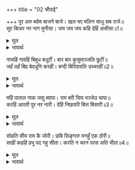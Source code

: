 +++
title = "02 चौपाई"

+++
पुर अरु ब्योम बाजने बाजे। खल भए मलिन साधु सब राजे॥  
सुर किन्नर नर नाग मुनीसा। जय जय जय कहि देहिं असीसा॥1॥  

<details><summary>मूल</summary>

पुर अरु ब्योम बाजने बाजे। खल भए मलिन साधु सब राजे॥  
सुर किन्नर नर नाग मुनीसा। जय जय जय कहि देहिं असीसा॥1॥  
</details>

<details><summary>भावार्थ</summary>

नगर और आकाश में बाजे बजने लगे। दुष्ट लोग उदास हो गए और सज्जन लोग सब प्रसन्न हो गए। देवता, किन्नर, मनुष्य, नाग और मुनीश्वर जय-जयकार करके आशीर्वाद दे रहे हैं॥1॥  
</details>

नाचहिं गावहिं बिबुध बधूटीं। बार बार कुसुमाञ्जलि छूटीं॥  
जहँ तहँ बिप्र बेदधुनि करहीं। बन्दी बिरिदावलि उच्चरहीं॥2॥  

<details><summary>मूल</summary>

नाचहिं गावहिं बिबुध बधूटीं। बार बार कुसुमाञ्जलि छूटीं॥  
जहँ तहँ बिप्र बेदधुनि करहीं। बन्दी बिरिदावलि उच्चरहीं॥2॥  
</details>

<details><summary>भावार्थ</summary>

देवताओं की स्त्रियाँ नाचती-गाती हैं। बार-बार हाथों से पुष्पों की अञ्जलियाँ छूट रही हैं। जहाँ-तहाँ ब्रह्म वेदध्वनि कर रहे हैं और भाट लोग विरुदावली (कुलकीर्ति) बखान रहे हैं॥2॥  
</details>

महिं पाताल नाक जसु ब्यापा। राम बरी सिय भञ्जेउ चापा॥  
करहिं आरती पुर नर नारी। देहिं निछावरि बित्त बिसारी॥3॥  

<details><summary>मूल</summary>

महिं पाताल नाक जसु ब्यापा। राम बरी सिय भञ्जेउ चापा॥  
करहिं आरती पुर नर नारी। देहिं निछावरि बित्त बिसारी॥3॥  
</details>

<details><summary>भावार्थ</summary>

पृथ्वी, पाताल और स्वर्ग तीनों लोकों में यश फैल गया कि श्री रामचन्द्रजी ने धनुष तोड दिया और सीताजी को वरण कर लिया। नगर के नर-नारी आरती कर रहे हैं और अपनी पूँजी (हैसियत) को भुलाकर (सामर्थ्य से बहुत अधिक) निछावर कर रहे हैं॥3॥  
</details>

सोहति सीय राम कै जोरी। छबि सिङ्गारु मनहुँ एक ठोरी॥  
सखीं कहहिं प्रभु पद गहु सीता। करति न चरन परस अति भीता॥4॥  

<details><summary>मूल</summary>

सोहति सीय राम कै जोरी। छबि सिङ्गारु मनहुँ एक ठोरी॥  
सखीं कहहिं प्रभु पद गहु सीता। करति न चरन परस अति भीता॥4॥  
</details>

<details><summary>भावार्थ</summary>

श्री सीता-रामजी की जोडी ऐसी सुशोभित हो रही है मानो सुन्दरता और श्रृङ्गार रस एकत्र हो गए हों। सखियाँ कह रही हैं- सीते! स्वामी के चरण छुओ, किन्तु सीताजी अत्यन्त भयभीत हुई उनके चरण नहीं छूतीं॥4॥  
</details>

<div class="audioEmbed"  caption="AIR-वाचनम्" src="https://archive
.org/download/rAmcharitmAnas-AIR/EPI-097.mp3"></div>